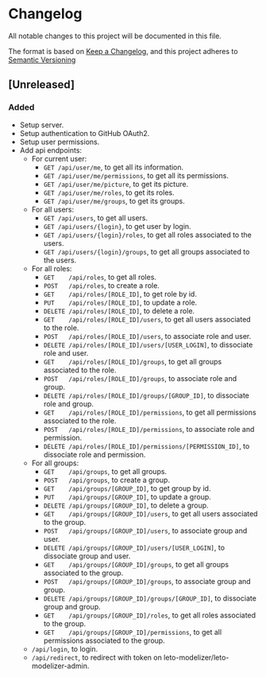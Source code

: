 # Changelog

All notable changes to this project will be documented in this file.

The format is based on [Keep a Changelog](https://keepachangelog.com/en/1.0.0/),
and this project adheres to [Semantic Versioning](https://semver.org/spec/v2.0.0.html)

## [Unreleased]

### Added

* Setup server.
* Setup authentication to GitHub OAuth2.
* Setup user permissions.
* Add api endpoints:
  * For current user:
    * `GET /api/user/me`, to get all its information.
    * `GET /api/user/me/permissions`, to get all its permissions.
    * `GET /api/user/me/picture`, to get its picture.
    * `GET /api/user/me/roles`, to get its roles.
    * `GET /api/user/me/groups`, to get its groups.
  * For all users:
    * `GET /api/users`, to get all users.
    * `GET /api/users/{login}`, to get user by login.
    * `GET /api/users/{login}/roles`, to get all roles associated to the users.
    * `GET /api/users/{login}/groups`, to get all groups associated to the users.
  * For all roles:
    * `GET    /api/roles`, to get all roles.
    * `POST   /api/roles`, to create a role.
    * `GET    /api/roles/[ROLE_ID]`, to get role by id.
    * `PUT    /api/roles/[ROLE_ID]`, to update a role.
    * `DELETE /api/roles/[ROLE_ID]`, to delete a role.
    * `GET    /api/roles/[ROLE_ID]/users`, to get all users associated to the role.
    * `POST   /api/roles/[ROLE_ID]/users`, to associate role and user.
    * `DELETE /api/roles/[ROLE_ID]/users/[USER_LOGIN]`, to dissociate role and user.
    * `GET    /api/roles/[ROLE_ID]/groups`, to get all groups associated to the role.
    * `POST   /api/roles/[ROLE_ID]/groups`, to associate role and group.
    * `DELETE /api/roles/[ROLE_ID]/groups/[GROUP_ID]`, to dissociate role and group.
    * `GET    /api/roles/[ROLE_ID]/permissions`, to get all permissions associated to the role.
    * `POST   /api/roles/[ROLE_ID]/permissions`, to associate role and permission.
    * `DELETE /api/roles/[ROLE_ID]/permissions/[PERMISSION_ID]`, to dissociate role and permission.
  * For all groups:
    * `GET    /api/groups`, to get all groups.
    * `POST   /api/groups`, to create a group.
    * `GET    /api/groups/[GROUP_ID]`, to get group by id.
    * `PUT    /api/groups/[GROUP_ID]`, to update a group.
    * `DELETE /api/groups/[GROUP_ID]`, to delete a group.
    * `GET    /api/groups/[GROUP_ID]/users`, to get all users associated to the group.
    * `POST   /api/groups/[GROUP_ID]/users`, to associate group and user.
    * `DELETE /api/groups/[GROUP_ID]/users/[USER_LOGIN]`, to dissociate group and user.
    * `GET    /api/groups/[GROUP_ID]/groups`, to get all groups associated to the group.
    * `POST   /api/groups/[GROUP_ID]/groups`, to associate group and group.
    * `DELETE /api/groups/[GROUP_ID]/groups/[GROUP_ID]`, to dissociate group and group.
    * `GET    /api/groups/[GROUP_ID]/roles`, to get all roles associated to the group.
    * `GET    /api/groups/[GROUP_ID]/permissions`, to get all permissions associated to the group.
  * `/api/login`, to login.
  * `/api/redirect`, to redirect with token on leto-modelizer/leto-modelizer-admin.
